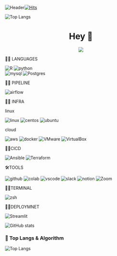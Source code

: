 

![Header](https://capsule-render.vercel.app/api?type=wave&height=200&color=gradient&text=Hi,%20I%20am%20%20Summer&section=footer&reversal=false&fontAlign=50&rotate=0)[![Hits](https://hits.seeyoufarm.com/api/count/incr/badge.svg?url=https%3A%2F%2Fgithub.com%2Fsummmer12126%2Fhit-counter&count_bg=%2379C83D&title_bg=%23FF5F00&icon=phabricator.svg&icon_color=%23E7E7E7&title=hits&edge_flat=true)](https://hits.seeyoufarm.com)

![Top Langs](https://github-readme-stats.vercel.app/api/top-langs/?username=summmer12126&layout=compact)



<!-- Header -->

<h1 align="center">Hey 👋</h1>
<p align="center"> <img src="https://i.imgur.com/edHKAzE.jpeg"> </p>

<!-- Body -->

🧑‍💻 LANGUAGES

![R](https://img.shields.io/badge/r-%23276DC3.svg?style=for-the-badge&logo=r&logoColor=white)
![python](https://img.shields.io/badge/python-3776AB.svg?&style=for-the-badge&logo=python&logoColor=white)<br>
![mysql](https://img.shields.io/badge/mysql-4479A1.svg?&style=for-the-badge&logo=mysql&logoColor=white)
![Postgres](https://img.shields.io/badge/postgres-%23316192.svg?style=for-the-badge&logo=postgresql&logoColor=white)

🧑‍💻 PIPELINE

![airflow](https://img.shields.io/badge/Airflow-017CEE?style=for-the-badge&logo=Apache%20Airflow&logoColor=white)


🧑‍💻 INFRA

linux

![linux](https://img.shields.io/badge/linux-FCC624.svg?&style=for-the-badge&logo=linux&logoColor=white)
![centos](https://img.shields.io/badge/CentOS-262577?style=for-the-badge&logo=centos&logoColor=white)
![ubuntu](https://img.shields.io/badge/Ubuntu-E95420?style=for-the-badge&logo=Ubuntu&logoColor=white)

cloud

![aws](https://img.shields.io/badge/aws-232F3E.svg?&style=for-the-badge&logo=amazonaws&logoColor=white)
![docker](https://img.shields.io/badge/docker-%230db7ed.svg?style=for-the-badge&logo=docker&logoColor=white)
![VMware](https://img.shields.io/badge/VMware-231f20?style=for-the-badge&logo=VMware&logoColor=white)
![VirtualBox](https://img.shields.io/badge/VirtualBox-21416b?style=for-the-badge&logo=VirtualBox&logoColor=white)


🧑‍💻CICD

![Ansible](https://img.shields.io/badge/ansible-%231A1918.svg?style=for-the-badge&logo=ansible&logoColor=white)
![Terraform](https://img.shields.io/badge/terraform-%235835CC.svg?style=for-the-badge&logo=terraform&logoColor=white)



🛠️TOOLS

![github](https://img.shields.io/badge/github-181717.svg?&style=for-the-badge&logo=github&logoColor=white)
![colab](https://img.shields.io/badge/colab-F9AB00.svg?&style=for-the-badge&logo=googlecolab&logoColor=white)
![vscode](https://img.shields.io/badge/vscode-007ACC.svg?&style=for-the-badge&logo=visualstudiocode&logoColor=white)
![slack](https://img.shields.io/badge/slack-4A154B.svg?&style=for-the-badge&logo=slack&logoColor=white)
![notion](https://img.shields.io/badge/notion-000000.svg?&style=for-the-badge&logo=notion&logoColor=white)
![Zoom](https://img.shields.io/badge/Zoom-2D8CFF?style=for-the-badge&logo=zoom&logoColor=white)


🧑‍💻TERMINAL

![zsh](https://img.shields.io/badge/Zsh-F15A24?style=for-the-badge&logo=Zsh&logoColor=white)



🧑‍💻DEPLOYMNET

![Streamlit](https://img.shields.io/badge/Streamlit-FF4B4B?style=for-the-badge&logo=Streamlit&logoColor=white)


![GitHub stats](https://github-readme-stats.vercel.app/api?username=summmer12126&show_icons=true&theme=radical&hide=stars,issues)




### 🚌 Top Langs & Algorithm
![Top Langs](https://github-readme-stats.vercel.app/api/top-langs/?username=______&layout=compact)



